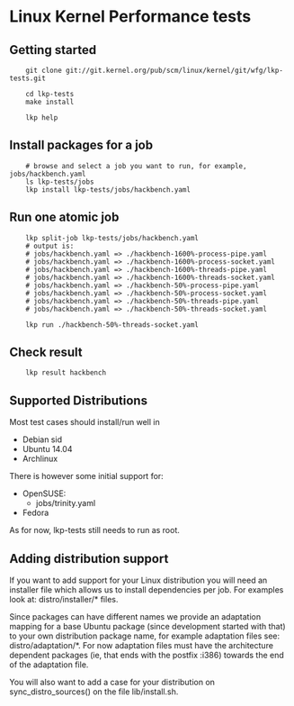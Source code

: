 # Linux Kernel Performance tests

## Getting started

```
	git clone git://git.kernel.org/pub/scm/linux/kernel/git/wfg/lkp-tests.git

	cd lkp-tests
	make install

	lkp help
```

## Install packages for a job

```
	# browse and select a job you want to run, for example, jobs/hackbench.yaml
	ls lkp-tests/jobs
	lkp install lkp-tests/jobs/hackbench.yaml
```

## Run one atomic job

```
	lkp split-job lkp-tests/jobs/hackbench.yaml
	# output is:
	# jobs/hackbench.yaml => ./hackbench-1600%-process-pipe.yaml
	# jobs/hackbench.yaml => ./hackbench-1600%-process-socket.yaml
	# jobs/hackbench.yaml => ./hackbench-1600%-threads-pipe.yaml
	# jobs/hackbench.yaml => ./hackbench-1600%-threads-socket.yaml
	# jobs/hackbench.yaml => ./hackbench-50%-process-pipe.yaml
	# jobs/hackbench.yaml => ./hackbench-50%-process-socket.yaml
	# jobs/hackbench.yaml => ./hackbench-50%-threads-pipe.yaml
	# jobs/hackbench.yaml => ./hackbench-50%-threads-socket.yaml

	lkp run ./hackbench-50%-threads-socket.yaml
```

## Check result
```
	lkp result hackbench
```

## Supported Distributions

Most test cases should install/run well in

- Debian sid
- Ubuntu 14.04
- Archlinux

There is however some initial support for:

- OpenSUSE:
	- jobs/trinity.yaml
- Fedora

As for now, lkp-tests still needs to run as root.

## Adding distribution support

If you want to add support for your Linux distribution you will need
an installer file which allows us to install dependencies per job. For
examples look at: distro/installer/* files.

Since packages can have different names we provide an adaptation mapping for a
base Ubuntu package (since development started with that) to your own
distribution package name, for example adaptation files see:
distro/adaptation/*. For now adaptation files must have the architecture
dependent packages (ie, that ends with the postfix :i386) towards the end
of the adaptation file.

You will also want to add a case for your distribution on sync_distro_sources()
on the file lib/install.sh.

